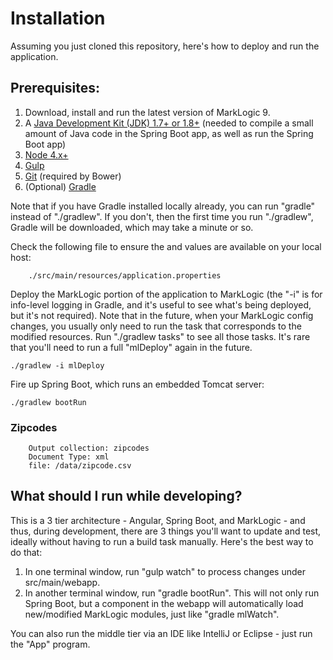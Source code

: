 # Installation

Assuming you just cloned this repository, here's how to deploy and run the application.

## Prerequisites:

1. Download, install and run the latest version of MarkLogic 9.
1. A [Java Development Kit (JDK) 1.7+ or 1.8+](http://www.oracle.com/technetwork/java/javase/downloads/index.html) (needed to compile a small amount of Java code in the Spring Boot app, as well as run the Spring Boot app)
1. [Node 4.x+](https://nodejs.org/en/download/)
1. [Gulp](https://www.npmjs.com/package/gulp)
1. [Git](https://git-scm.com/downloads) (required by Bower)
1. (Optional) [Gradle](http://gradle.org/gradle-download/)

Note that if you have Gradle installed locally already, you can run "gradle" instead of "./gradlew".
If you don't, then the first time you run "./gradlew", Gradle will be downloaded, which may take a
minute or so.

Check the following file to ensure the <mlHost> and <mlRestPort> values are available on your
local host:

		./src/main/resources/application.properties


Deploy the MarkLogic portion of the application to MarkLogic (the "-i" is for info-level logging in Gradle, and
it's useful to see what's being deployed, but it's not required). Note that in the future, when your
MarkLogic config changes, you usually only need to run the task that corresponds to the modified resources.
Run "./gradlew tasks" to see all those tasks. It's rare that you'll need to run a full "mlDeploy" again in
the future.

    ./gradlew -i mlDeploy

Fire up Spring Boot, which runs an embedded Tomcat server:

    ./gradlew bootRun


### Zipcodes

		Output collection: zipcodes
		Document Type: xml
		file: /data/zipcode.csv

## What should I run while developing?

This is a 3 tier architecture - Angular, Spring Boot, and MarkLogic - and thus, during development,
there are 3 things you'll want to update and test, ideally without having to run a build task manually.
Here's the best way to do that:

1. In one terminal window, run "gulp watch" to process changes under src/main/webapp.
2. In another terminal window, run "gradle bootRun". This will not only run Spring Boot, but a component in the webapp
will automatically load new/modified MarkLogic modules, just like "gradle mlWatch".

You can also run the middle tier via an IDE like IntelliJ or Eclipse - just run the "App" program.

